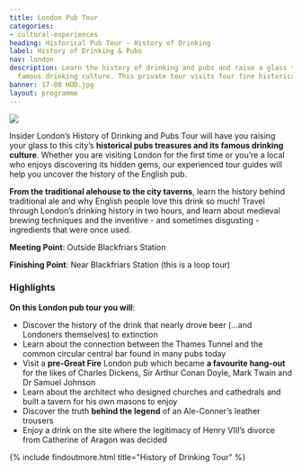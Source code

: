 ```yaml
---
title: London Pub Tour
categories:
- cultural-experiences
heading: Historical Pub Tour - History of Drinking
label: History of Drinking & Pubs
nav: london
description: Learn the history of drinking and pubs and raise a glass to this city’s
  famous drinking culture. This private tour visits four fine historical pubs.
banner: 17-08 HOD.jpg
layout: programme
---
```


<img src="{{ site.imagepath }}{{ page.banner }}" />

Insider London’s History of Drinking and Pubs Tour will have you raising your glass to this city’s **historical pubs treasures and its famous drinking culture**. Whether you are visiting London for the first time or you’re a local who enjoys discovering its hidden gems, our experienced tour guides will help you uncover the history of the English pub.

**From the traditional alehouse to the city taverns**, learn the history behind traditional ale and why English people love this drink so much! Travel through London’s drinking history in two hours, and learn about medieval brewing techniques and the inventive - and sometimes disgusting - ingredients that were once used.

**Meeting Point**: Outside Blackfriars Station

**Finishing Point**: Near Blackfriars Station (this is a loop tour)

### Highlights

**On this London pub tour you will**:

* Discover the history of the drink that nearly drove beer (…and Londoners themselves) to extinction
* Learn about the connection between the Thames Tunnel and the common circular central bar found in many pubs today
* Visit a **pre-Great Fire** London pub which became **a favourite hang-out** for the likes of Charles Dickens, Sir Arthur Conan Doyle, Mark Twain and Dr Samuel Johnson
* Learn about the architect who designed churches and cathedrals and built a tavern for his own masons to enjoy
* Discover the truth **behind the legend** of an Ale-Conner’s leather trousers
* Enjoy a drink on the site where the legitimacy of Henry VIII’s divorce from Catherine of Aragon was decided

{% include findoutmore.html title="History of Drinking Tour" %}

